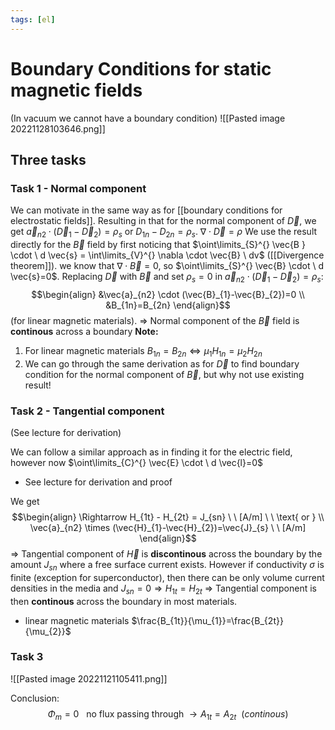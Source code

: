 ```yaml
---
tags: [el]
---
```

# Boundary Conditions for static magnetic fields
(In vacuum we cannot have a boundary condition)
![[Pasted image 20221128103646.png]]

## Three tasks

### Task 1 - Normal component
We can motivate in the same way as for [[boundary conditions for electrostatic fields]].
Resulting in that for the normal component of $\vec{D}$, we get $\vec{a}_{n2} \cdot (\vec{D}_{1}-\vec{D}_{2}) = \rho_{s}$ or $D_{1n}-D_{2n}= \rho_{s}$.
$\nabla \cdot \vec{D}=\rho$
We use the result directly for the $\vec{B}$ field by first noticing that $\oint\limits_{S}^{} \vec{B } \cdot \ d \vec{s} = \int\limits_{V}^{} \nabla \cdot \vec{B} \ dv$ ([[Divergence theorem]]). 
we know that $\nabla \cdot \vec{B}=0$, so $\oint\limits_{S}^{} \vec{B} \cdot \ d \vec{s}=0$. 
Replacing $\vec{D}$ with $\vec{B}$ and set $\rho_{s}=0$ in $\vec{a}_{n2} \cdot (\vec{D}_{1}-\vec{D}_{2})= \rho_{s}$: $$\begin{align} &\vec{a}_{n2} \cdot (\vec{B}_{1}-\vec{B}_{2})=0 \\ &B_{1n}=B_{2n} \end{align}$$(for linear magnetic materials).
$\Rightarrow$ Normal component of the $\vec{B}$ field is **continous** across a boundary
**Note:**
1) For linear magnetic materials $B_{1n}=B_{2n} \Leftrightarrow \mu_{1}H_{1n}=\mu_{2}H_{2n}$
2) We can go through the same derivation as for $\vec{D}$ to find boundary condition for the normal component of $\vec{B}$, but why not use existing result!

### Task 2 - Tangential component
(See lecture for derivation)

We can follow a similar approach as in finding it for the electric field, however now $\oint\limits_{C}^{} \vec{E} \cdot \ d \vec{l}=0$
- See lecture for derivation and proof

We get $$\begin{align} \Rightarrow H_{1t} - H_{2t} = J_{sn} \ \ [A/m] \ \ \text{ or } \\ \vec{a}_{n2} \times (\vec{H}_{1}-\vec{H}_{2})=\vec{J}_{s} \ \ [A/m] \end{align}$$
$\Rightarrow$ Tangential component of $\vec{H}$ is **discontinous** across the boundary by the amount $J_{sn}$ where a free surface current exists.
However if conductivity $\sigma$ is finite (exception for superconductor), then there can be only volume current densities in the media and $J_{sn}=0 \Rightarrow H_{1t}= H_{2t}$
$\Rightarrow$ Tangential component is then **continous** across the boundary in most materials.
- linear magnetic materials $\frac{B_{1t}}{\mu_{1}}=\frac{B_{2t}}{\mu_{2}}$

### Task 3
![[Pasted image 20221121105411.png]]

Conclusion: $$\Phi_{m} = 0 \ \ \text{ no flux passing through } \rightarrow A_{1t}=A_{2t} \ \ (continous)$$


